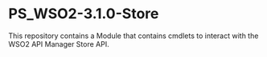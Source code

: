 # PS_WSO2-3.1.0-Store
This repository contains a Module that contains cmdlets to interact with the WSO2 API Manager Store API. 
